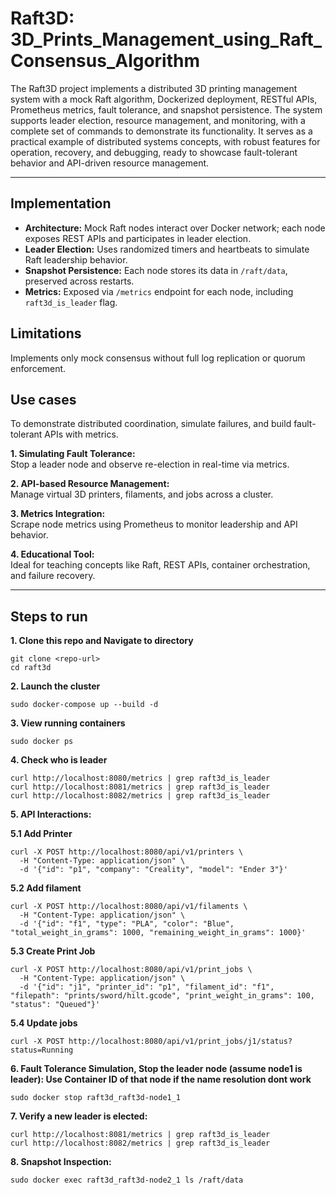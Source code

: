 # Raft3D: 3D_Prints_Management_using_Raft_Consensus_Algorithm

The Raft3D project implements a distributed 3D printing management system with a mock Raft algorithm, Dockerized deployment, RESTful APIs, Prometheus metrics, fault tolerance, and snapshot persistence. The system supports leader election, resource management, and monitoring, with a complete set of commands to demonstrate its functionality. It serves as a practical example of distributed systems concepts, with robust features for operation, recovery, and debugging, ready to showcase fault-tolerant behavior and API-driven resource management.

---------

## Implementation

- **Architecture:** Mock Raft nodes interact over Docker network; each node exposes REST APIs and participates in leader election.
- **Leader Election:** Uses randomized timers and heartbeats to simulate Raft leadership behavior.
- **Snapshot Persistence:** Each node stores its data in `/raft/data`, preserved across restarts.
- **Metrics:** Exposed via `/metrics` endpoint for each node, including `raft3d_is_leader` flag.

## Limitations

Implements only mock consensus without full log replication or quorum enforcement.

## Use cases

To demonstrate distributed coordination, simulate failures, and build fault-tolerant APIs with metrics.

**1. Simulating Fault Tolerance:**  
Stop a leader node and observe re-election in real-time via metrics.

**2. API-based Resource Management:**  
Manage virtual 3D printers, filaments, and jobs across a cluster.

**3. Metrics Integration:**  
Scrape node metrics using Prometheus to monitor leadership and API behavior.

**4. Educational Tool:**  
Ideal for teaching concepts like Raft, REST APIs, container orchestration, and failure recovery.

---------

## Steps to run

**1. Clone this repo and Navigate to directory**
```
git clone <repo-url>
cd raft3d
```

**2. Launch the cluster**
```
sudo docker-compose up --build -d
```

**3. View running containers**
```
sudo docker ps
```

**4. Check who is leader**
```
curl http://localhost:8080/metrics | grep raft3d_is_leader
curl http://localhost:8081/metrics | grep raft3d_is_leader
curl http://localhost:8082/metrics | grep raft3d_is_leader
```

**5. API Interactions:**

**5.1 Add Printer**
```
curl -X POST http://localhost:8080/api/v1/printers \
  -H "Content-Type: application/json" \
  -d '{"id": "p1", "company": "Creality", "model": "Ender 3"}'
```

**5.2 Add filament**
```
curl -X POST http://localhost:8080/api/v1/filaments \
  -H "Content-Type: application/json" \
  -d '{"id": "f1", "type": "PLA", "color": "Blue", "total_weight_in_grams": 1000, "remaining_weight_in_grams": 1000}'
```

**5.3 Create Print Job**
```
curl -X POST http://localhost:8080/api/v1/print_jobs \
  -H "Content-Type: application/json" \
  -d '{"id": "j1", "printer_id": "p1", "filament_id": "f1", "filepath": "prints/sword/hilt.gcode", "print_weight_in_grams": 100, "status": "Queued"}'
```

**5.4 Update jobs**
```
curl -X POST http://localhost:8080/api/v1/print_jobs/j1/status?status=Running
```

**6. Fault Tolerance Simulation, Stop the leader node (assume node1 is leader):
     Use Container ID of that node if the name resolution dont work**
```
sudo docker stop raft3d_raft3d-node1_1
```


**7. Verify a new leader is elected:**
```
curl http://localhost:8081/metrics | grep raft3d_is_leader
curl http://localhost:8082/metrics | grep raft3d_is_leader
```

**8. Snapshot Inspection:**
```
sudo docker exec raft3d_raft3d-node2_1 ls /raft/data
```
